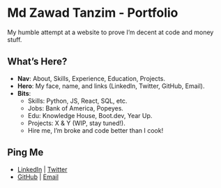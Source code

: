 # Md Zawad Tanzim - Portfolio

My humble attempt at a website to prove I’m decent at code and money stuff.

## What’s Here?
- **Nav**: About, Skills, Experience, Education, Projects.
- **Hero**: My face, name, and links (LinkedIn, Twitter, GitHub, Email).
- **Bits**: 
  - Skills: Python, JS, React, SQL, etc.
  - Jobs: Bank of America, Popeyes.
  - Edu: Knowledge House, Boot.dev, Year Up.
  - Projects: X & Y (WIP, stay tuned!).
  - Hire me, I’m broke and code better than I cook!

## Ping Me
- [LinkedIn](https://www.linkedin.com/in/mdzawadtanzim/) | [Twitter](https://x.com/codelevoyage)  
- [GitHub](https://github.com/codelevoyage) | [Email](mailto:zawadtanzim@gmail.com)
